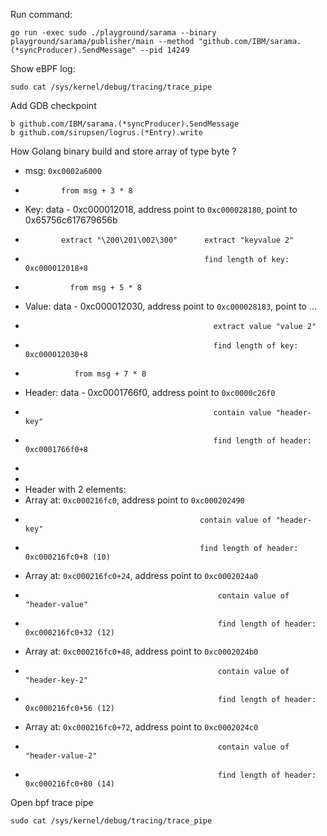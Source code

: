 Run command: 

```shell
go run -exec sudo ./playground/sarama --binary playground/sarama/publisher/main --method "github.com/IBM/sarama.(*syncProducer).SendMessage" --pid 14249
```

Show eBPF log:

```shell
sudo cat /sys/kernel/debug/tracing/trace_pipe
```

Add GDB checkpoint 
```shell
b github.com/IBM/sarama.(*syncProducer).SendMessage
b github.com/sirupsen/logrus.(*Entry).write

```

How Golang binary build and store array of type byte ?

- msg: `0xc0002a6000` 
-             from msg + 3 * 8
- Key: data - 0xc000012018, address point to `0xc000028180`, point to 0x65756c617679656b
-             extract "\200\201\002\300"      extract "keyvalue 2"
-                                             find length of key: 0xc000012018+8
-               from msg + 5 * 8
- Value: data - 0xc000012030, address point to `0xc000028183`, point to ...
-                                               extract value "value 2"
-                                               find length of key: 0xc000012030+8
-                from msg + 7 * 8
- Header: data - 0xc0001766f0, address point to `0xc0000c26f0`
-                                               contain value "header-key"
-                                               find length of header: 0xc0001766f0+8
- 
- 
- Header with 2 elements:
- Array at: `0xc000216fc0`, address point to `0xc000202490`
-                                            contain value of "header-key"
-                                            find length of header: 0xc000216fc0+8 (10)
- Array at: `0xc000216fc0+24`, address point to `0xc0002024a0`
-                                                contain value of "header-value"
-                                                find length of header:  0xc000216fc0+32 (12)
- Array at: `0xc000216fc0+48`, address point to `0xc0002024b0`
-                                                contain value of "header-key-2"
-                                                find length of header: 0xc000216fc0+56 (12)
- Array at: `0xc000216fc0+72`, address point to `0xc0002024c0`
-                                                contain value of "header-value-2"
-                                                find length of header: 0xc000216fc0+80 (14)

Open bpf trace pipe 

```shell
sudo cat /sys/kernel/debug/tracing/trace_pipe
```